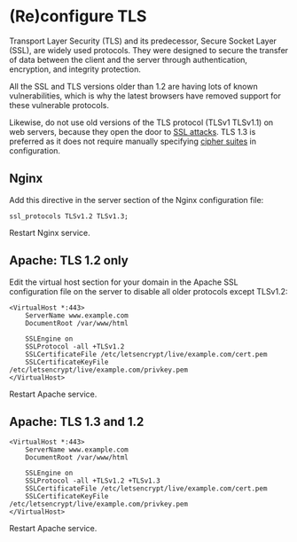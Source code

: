 # (Re)configure TLS

Transport Layer Security (TLS) and its predecessor, Secure Socket Layer (SSL), are widely used protocols. They were designed to secure the transfer of data between the client and the server through authentication, encryption, and integrity protection.

All the SSL and TLS versions older than 1.2 are having lots of known vulnerabilities, which is why the latest browsers have removed support for these vulnerable protocols. 

Likewise, do not use old versions of the TLS protocol (TLSv1 TLSv1.1) on web servers, because they open the door to [SSL attacks](red-network:docs/notes/hacks). TLS 1.3 is preferred as it does not require manually specifying [cipher suites](cipher.md) in configuration.

## Nginx

Add this directive in the server section of the Nginx configuration file:

    ssl_protocols TLSv1.2 TLSv1.3;

Restart Nginx service.

## Apache: TLS 1.2 only

Edit the virtual host section for your domain in the Apache SSL configuration file on the server to disable all older protocols except TLSv1.2:

    <VirtualHost *:443>
        ServerName www.example.com
        DocumentRoot /var/www/html
    
        SSLEngine on
        SSLProtocol -all +TLSv1.2
        SSLCertificateFile /etc/letsencrypt/live/example.com/cert.pem
        SSLCertificateKeyFile /etc/letsencrypt/live/example.com/privkey.pem
    </VirtualHost>

Restart Apache service.

## Apache: TLS 1.3 and 1.2

    <VirtualHost *:443>
        ServerName www.example.com
        DocumentRoot /var/www/html
    
        SSLEngine on
        SSLProtocol -all +TLSv1.2 +TLSv1.3
        SSLCertificateFile /etc/letsencrypt/live/example.com/cert.pem
        SSLCertificateKeyFile /etc/letsencrypt/live/example.com/privkey.pem
    </VirtualHost>

Restart Apache service.
